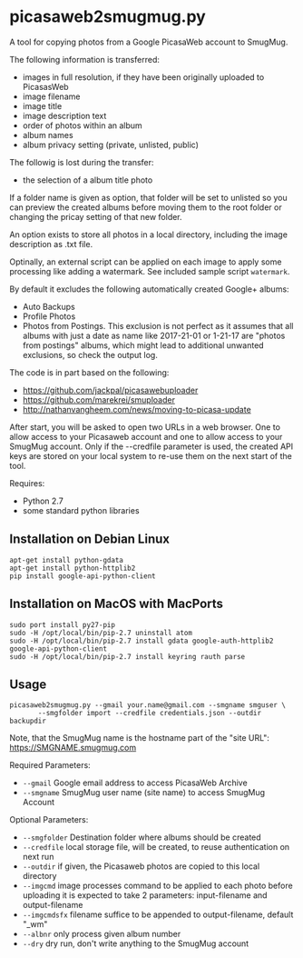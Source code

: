 # picasaweb2smugmug.py

A tool for copying photos from a Google PicasaWeb account to SmugMug.

The following information is transferred:
* images in full resolution, if they have been originally uploaded to PicasasWeb
* image filename
* image title
* image description text
* order of photos within an album
* album names
* album privacy setting (private, unlisted, public)

The followig is lost during the transfer:
* the selection of a album title photo

If a folder name is given as option, that folder will be set to unlisted so you can preview the created albums before moving them to the root folder or changing the pricay setting of that new folder.

An option exists to store all photos in a local directory, including the image description as .txt file.

Optinally, an external script can be applied on each image to apply some processing like adding a watermark. See included sample script ```watermark```.

By default it excludes the following automatically created Google+ albums:
* Auto Backups
* Profile Photos
* Photos from Postings. This exclusion is not perfect as it assumes that all albums with just a date as name like 2017-21-01 or 1-21-17 are "photos from postings" albums, which might lead to additional unwanted exclusions, so check the output log.

The code is in part based on the following:
* https://github.com/jackpal/picasawebuploader
* https://github.com/marekrei/smuploader
* http://nathanvangheem.com/news/moving-to-picasa-update

After start, you will be asked to open two URLs in a web browser.
One to allow access to your Picasaweb account
and one to allow access to your SmugMug account.
Only if the --credfile parameter is used, the created API keys are stored on your local system to re-use them on the next start of the tool.

Requires:
* Python 2.7
* some standard python libraries

## Installation on Debian Linux
```
apt-get install python-gdata
apt-get install python-httplib2
pip install google-api-python-client
```

## Installation on MacOS with MacPorts
```
sudo port install py27-pip
sudo -H /opt/local/bin/pip-2.7 uninstall atom 
sudo -H /opt/local/bin/pip-2.7 install gdata google-auth-httplib2 google-api-python-client
sudo -H /opt/local/bin/pip-2.7 install keyring rauth parse
```

## Usage
```
picasaweb2smugmug.py --gmail your.name@gmail.com --smgname smguser \
       --smgfolder import --credfile credentials.json --outdir backupdir
```

Note, that the SmugMug name is the hostname part of the "site URL": https://SMGNAME.smugmug.com

Required Parameters:
 * ```--gmail```  Google email address to access PicasaWeb Archive
 * ```--smgname```  SmugMug user name (site name) to access SmugMug Account

Optional Parameters:
 * ```--smgfolder```  Destination folder where albums should be created
 * ```--credfile```  local storage file, will be created, to reuse authentication on next run
 * ```--outdir```  if given, the Picasaweb photos are copied to this local directory
 * ```--imgcmd```  image processes command to be applied to each photo before uploading
           it is expected to take 2 parameters: input-filename and output-filename
 * ```--imgcmdsfx```  filename suffice to be appended to output-filename, default "_wm"
 * ```--albnr```  only process given album number
 * ```--dry```  dry run, don't write anything to the SmugMug account
